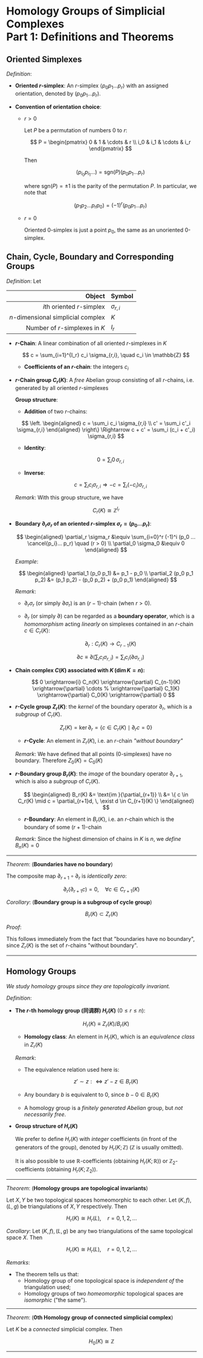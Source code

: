 # Homology Groups of Simplicial Complexes <br>Part 1: Definitions and Theorems

## Oriented Simplexes

*Definition*:

- **Oriented $r$-simplex**: An $r$-simplex $\langle p_0 p_1 ... p_r \rangle$ with an assigned orientation, denoted by $(p_0 p_1 ... p_r)$.

- **Convention of orientation choice**:

    - $r > 0$

        Let $P$ be a permutation of numbers 0 to $r$:

        $$
        P = 
        \begin{pmatrix}
            0 & 1 & \cdots & r \\
            i_0 & i_1 & \cdots & i_r
        \end{pmatrix}
        $$

        Then

        $$
        (p_{i_0} p_{i_1} ... ) = \text{sgn}(P) (p_0 p_1 ... p_r)
        $$

        where $\text{sgn}(P) = \pm 1$ is the parity of the permutation $P$. In particular, we note that

        $$
        (p_1 p_2 ... p_r p_0) = (-1)^r (p_0 p_1 ... p_r)
        $$

    - $r = 0$
        
        Oriented 0-simplex is just a point $p_0$, the same as an unoriented 0-simplex.

## Chain, Cycle, Boundary and Corresponding Groups

*Definition*: Let

<center>

|Object|Symbol|
|-:|:-|
|$i$th oriented $r$-simplex|$\sigma_{r,i}$|
|$n$-dimensional simplicial complex|$K$|
|Number of $r$-simplexes in $K$|$I_r$|

</center>
    
- **$r$-Chain**: A linear combination of all oriented $r$-simplexes in $K$

    $$
    c = \sum_{i=1}^{I_r} c_i \sigma_{r,i}, \quad 
    c_i \in \mathbb{Z}
    $$

    - **Coefficients of an $r$-chain**: the integers $c_i$
    
- **$r$-Chain group $C_r(K)$**: A *free* Abelian group consisting of all $r$-chains, i.e. generated by all oriented $r$-simplexes
    
    **Group structure**:
        
    - **Addition** of two $r$-chains:

    $$
    \left.
    \begin{aligned}
        c = \sum_i c_i \sigma_{r,i} \\ 
        c' = \sum_i c'_i \sigma_{r,i}
    \end{aligned}
    \right\} \Rightarrow
    c + c' = \sum_i (c_i + c'_i) \sigma_{r,i}
    $$

    - **Identity**: 
        
        $$ 0 = \sum_i 0 \, \sigma_{r,i} $$
    
    - **Inverse**: 

        $$
        c = \sum_i c_i \sigma_{r,i} \Rightarrow
        -c = \sum_i (-c_i) \sigma_{r,i}
        $$
    
    *Remark*: With this group structure, we have

    $$
    C_r(K) \cong \mathbb{Z}^{I_r}
    $$

- **Boundary $\partial_r \sigma_r$ of an oriented $r$-simplex $\sigma_r = (p_0 ... p_r)$**:

    $$
    \begin{aligned}
        \partial_r \sigma_r &\equiv
        \sum_{i=0}^r (-1)^i (p_0 ... \cancel{p_i}... p_r)
        \quad (r > 0)
        \\
        \partial_0 \sigma_0 &\equiv 0
    \end{aligned}
    $$

    *Example*:

    $$
    \begin{aligned}
        \partial_1 (p_0 p_1) &= p_1 - p_0 \\
        \partial_2 (p_0 p_1 p_2) &=
        (p_1 p_2) - (p_0 p_2) + (p_0 p_1)
    \end{aligned}
    $$
    
    *Remark*: 
    
    - $\partial_r \sigma_r$ (or simply $\partial \sigma_r$) is an $(r-1)$-chain (when $r>0$).
    
    - $\partial_r$ (or simply $\partial$) can be regarded as a **boundary operator**, which is a *homomorphism* acting *linearly* on simplexes contained in an $r$-chain $c \in C_r(K)$:

        $$
        \partial_r: C_r(K) \to C_{r-1}(K)
        $$

        $$
        \partial c \equiv \partial \left(
            \sum_i c_i \sigma_{r,i}
        \right)
        = \sum_i c_i (\partial \sigma_{r,i})
        $$
    
- **Chain complex $C(K)$ associated with $K \, (\dim{K} = n)$:**

    $$
    0 \xrightarrow{i} C_n(K) 
    \xrightarrow{\partial} C_{n-1}(K)
    \xrightarrow{\partial} \cdots
    % \xrightarrow{\partial} C_1(K)
    \xrightarrow{\partial} C_0(K)
    \xrightarrow{\partial} 0
    $$

- **$r$-Cycle group $Z_r(K)$**: the *kernel* of the boundary operator $\partial_r$, which is a *subgroup* of $C_r(K)$.

    $$
    Z_r(K) = \ker{\partial_r}
    = \{c \in C_r(K) \mid \partial_r c = 0\}
    $$

    - **$r$-Cycle**: An element in $Z_r(K)$, i.e. an $r$-chain *"without boundary"*
    
    *Remark*: We have defined that all points (0-simplexes) have no boundary. Therefore $Z_0(K) = C_0(K)$ 

- **$r$-Boundary group $B_r(K)$**: the *image* of the boundary operator $\partial_{r+1}$, which is also a *subgroup* of $C_r(K)$.
    
    $$
    \begin{aligned}
        B_r(K) &= \text{im }{\partial_{r+1}} \\
        &= \{
            c \in C_r(K) \mid 
            c = \partial_{r+1}d, \,
            \exist d \in C_{r+1}(K)
        \}
    \end{aligned}
    $$

    - **$r$-Boundary**: An element in $B_r(K)$, i.e. an $r$-chain which is the boundary of some $(r+1)$-chain

    *Remark*: Since the highest dimension of chains in $K$ is $n$, we *define* $B_n(K) = 0$

----

*Theorem*: (**Boundaries have no boundary**)

The composite map $\partial_{r+1} \circ \partial_r$ is *identically zero*:

$$
\partial_r(\partial_{r+1}c) = 0, 
\quad \forall c \in C_{r+1}(K)
$$

*Corollary*: (**Boundary group is a subgroup of cycle group**)

$$
B_r(K) \subset Z_r(K)
$$

*Proof*:

This follows immediately from the fact that "boundaries have no boundary", since $Z_r(K)$ is the set of $r$-chains "without boundary". 

----

## Homology Groups

*We study homology groups since they are topologically invariant.*

*Definition*:

- **The $r$-th homology group (同调群) $H_r(K)$** $(0 \le r \le n)$:
    
    $$
    H_r(K) \equiv Z_r(K) / B_r(K)
    $$

    - **Homology class**: An element in $H_r(K)$, which is an *equivalence class* in $Z_r(K)$

    *Remark*: 
    
    - The equivalence relation used here is: 
    
    $$
    z' \sim z :\Leftrightarrow z' - z \in B_r(K)
    $$

    - Any boundary $b$ is equivalent to 0, since $b - 0 \in B_r(K)$
    
    - A homology group is a *finitely generated Abelian* group, but *not necessarily free*.
  
- **Group structure of $H_r(K)$**

    We prefer to define $H_r(K)$ with *integer* coefficients (in front of the generators of the group), denoted by $H_r(K;\mathbb{Z})$ ($\mathbb{Z}$ is usually omitted). 

    It is also possible to use $\mathbb{R}$-coefficients (obtaining $H_r(K;\mathbb{R})$) or $\mathbb{Z}_2$-coefficients (obtaining $H_r(K;\mathbb{Z}_2)$). 

----

*Theorem*: (**Homology groups are topological invariants**)

Let $X, Y$ be two topological spaces homeomorphic to each other. Let $(K,f), (L,g)$ be triangulations of $X, Y$ respectively. Then

$$
H_r(K) \cong H_r(L), \quad r = 0,1,2,...
$$

*Corollary*: Let $(K,f), (L,g)$ be any two triangulations of the same topological space $X$. Then

$$
H_r(K) \cong H_r(L), \quad r = 0,1,2,...
$$

*Remarks*:

- The theorem tells us that:
    - Homology group of one topological space is *independent of* the triangulation used;
    - Homology groups of two *homeomorphic* topological spaces are *isomorphic*  ("the same").

----

*Theorem*: (**0th Homology group of connected simplicial complex**)

Let $K$ be a *connected* simplicial complex. Then

$$
H_0(K) \cong \mathbb{Z}
$$

----